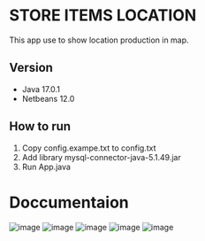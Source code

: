 # STORE ITEMS LOCATION
This app use to show location production in map.

## Version
- Java 17.0.1
- Netbeans 12.0

## How to run
1. Copy config.exampe.txt to config.txt
2. Add library mysql-connector-java-5.1.49.jar
3. Run App.java 

# Doccumentaion
![image](https://user-images.githubusercontent.com/65846121/151694916-8f35dd38-9588-4aa7-9d52-9bd7220104cf.png)
![image](https://user-images.githubusercontent.com/65846121/151694949-7bb9d86b-5b3e-45f1-a411-7a5c0c8b49f4.png)
![image](https://user-images.githubusercontent.com/65846121/151694971-814ceff1-1a93-43ec-b7c2-c0bd24aa6408.png)
![image](https://user-images.githubusercontent.com/65846121/151694976-687936c0-8c58-4694-8f40-7f4b73c1c42e.png)
![image](https://user-images.githubusercontent.com/65846121/151694981-134f473b-59fd-49f7-9bfb-8e5272277fbe.png)

